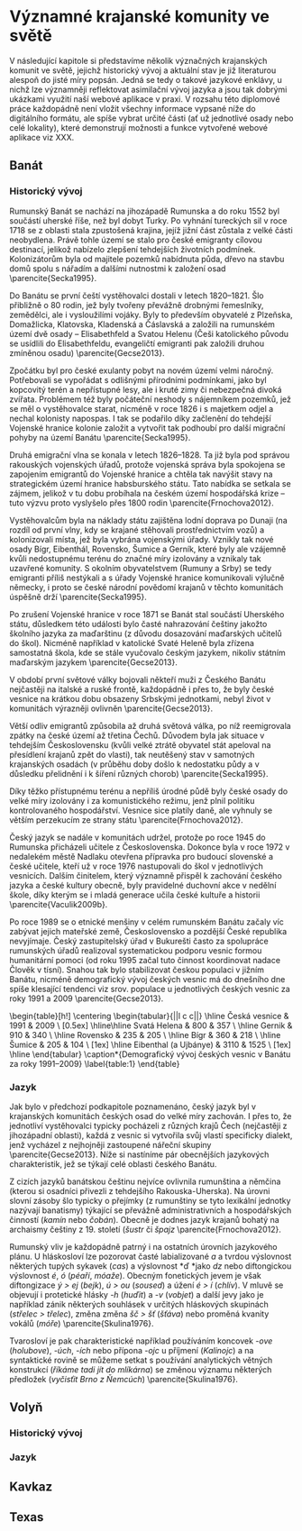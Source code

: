 # Významné krajanské komunity ve světě

V následující kapitole si představíme několik význačných krajanských komunit ve světě, jejichž historický vývoj a aktuální stav je již literaturou alespoň do jisté míry popsán. Jedná se tedy o takové jazykové enklávy, u nichž lze významněji reflektovat asimilační vývoj jazyka a jsou tak dobrými ukázkami využití naší webové aplikace v praxi. V rozsahu této diplomové práce každopádně není vložit všechny informace vypsané níže do digitálního formátu, ale spíše vybrat určité části (ať už jednotlivé osady nebo celé lokality), které demonstrují možnosti a funkce vytvořené webové aplikace viz XXX.

## Banát

### Historický vývoj

Rumunský Banát se nachází na jihozápadě Rumunska a do roku 1552 byl součástí uherské říše, než byl dobyt Turky. Po vyhnání tureckých sil v roce 1718 se z oblasti stala zpustošená krajina, jejíž jižní část zůstala z velké části neobydlena. Právě tohle území se stalo pro české emigranty cílovou destinací, jelikož nabízelo zlepšení tehdejších životních podmínek. Kolonizátorům byla od majitele pozemků nabídnuta půda, dřevo na stavbu domů spolu s nářadím a dalšími nutnostmi k založení osad \parencite{Secka1995}.

Do Banátu se první čeští vystěhovalci dostali v letech 1820–1821. Šlo přibližně o 80 rodin, jež byly tvořeny převážně drobnými řemeslníky, zemědělci, ale i vysloužilími vojáky. Byly to především obyvatelé z Plzeňska, Domažlicka, Klatovska, Kladenská a Čáslavská a založili na rumunském území dvě osady – Elisabethfeld a Svatou Helenu (Češi katolického původu se usídlili do Elisabethfeldu, evangeličtí emigranti pak založili druhou zmíněnou osadu) \parencite{Gecse2013}.

Zpočátku byl pro české exulanty pobyt na novém území velmi náročný. Potřebovali se vypořádat s odlišnými přírodními podmínkami, jako byl kopcovitý terén a nepřístupné lesy, ale i kruté zimy či nebezpečná divoká zvířata. Problémem též byly počáteční neshody s nájemníkem pozemků, jež se měl o vystěhovalce starat, nicméně v roce 1826 i s majetkem odjel a nechal kolonisty napospas. I tak se podařilo díky začlenění do tehdejší Vojenské hranice kolonie založit a vytvořit tak podhoubí pro další migrační pohyby na území Banátu \parencite{Secka1995}.

Druhá emigrační vlna se konala v letech 1826–1828. Ta již byla pod správou rakouských vojenských úřadů, protože vojenská správa byla spokojena se zapojením emigrantů do Vojenské hranice a chtěla tak navýšit stavy na strategickém území hranice habsburského státu. Tato nabídka se setkala se zájmem, jelikož v tu dobu probíhala na českém území hospodářská krize – tuto výzvu proto vyslyšelo přes 1800 rodin \parencite{Frnochova2012}.

Vystěhovalcům byla na náklady státu zajištěna lodní doprava po Dunaji (na rozdíl od první vlny, kdy se krajané stěhovali prostřednictvím vozů) a kolonizovali místa, jež byla vybrána vojenskými úřady. Vznikly tak nové osady Bígr, Eibenthál, Rovensko, Šumice a Gerník, které byly ale vzájemně kvůli nedostupnému terénu do značné míry izolovány a vznikaly tak uzavřené komunity. S okolním obyvatelstvem (Rumuny a Srby) se tedy emigranti příliš nestýkali a s úřady Vojenské hranice komunikovali výlučně německy, i proto se české národní povědomí krajanů v těchto komunitách úspěšně drží \parencite{Secka1995}.

Po zrušení Vojenské hranice v roce 1871 se Banát stal součástí Uherského státu, důsledkem této události bylo časté nahrazování češtiny jakožto školního jazyka za maďarštinu (z důvodu dosazování maďarských učitelů do škol). Nicméně například v katolické Svaté Heleně byla zřízena samostatná škola, kde se stále vyučovalo českým jazykem, nikoliv státním maďarským jazykem \parencite{Gecse2013}.

V období první světové války bojovali někteří muži z Českého Banátu nejčastěji na italské a ruské frontě, každopádně i přes to, že byly české vesnice na krátkou dobu obsazeny Srbskými jednotkami, nebyl život v komunitách výrazněji ovlivněn \parencite{Gecse2013}.

Větší odliv emigrantů způsobila až druhá světová válka, po níž reemigrovala zpátky na české území až třetina Čechů. Důvodem byla jak situace v tehdejším Československu (kvůli velké ztrátě obyvatel stát apeloval na přesídlení krajanů zpět do vlasti), tak neutěšený stav v samotných krajanských osadách (v průběhu doby došlo k nedostatku půdy a v důsledku přelidnění i k šíření různých chorob) \parencite{Secka1995}.

Díky těžko přístupnému terénu a nepříliš úrodné půdě byly české osady do velké míry izolovány i za komunistického režimu, jenž plnil politiku kontrolovaného hospodářství. Vesnice sice platily daně, ale vyhnuly se větším perzekucím ze strany státu \parencite{Frnochova2012}.

Český jazyk se nadále v komunitách udržel, protože po roce 1945 do Rumunska přicházeli učitele z Československa. Dokonce byla v roce 1972 v nedalekém městě Nadlaku otevřena přípravka pro budoucí slovenské a české učitele, kteří už v roce 1976 nastupovali do škol v jednotlivých vesnicích. Dalším činitelem, který významně přispěl k zachování českého jazyka a české kultury obecně, byly pravidelné duchovní akce v nedělní škole, díky kterým se i mladá generace učila české kultuře a historii \parencite{Vaculik2009b}.

Po roce 1989 se o etnické menšiny v celém rumunském Banátu začaly víc zabývat jejich mateřské země, Československo a pozdější České republika nevyjímaje. Český zastupitelský úřad v Bukurešti často za spolupráce rumunských úřadů realizoval systematickou podporu vesnic formou humanitární pomoci (od roku 1995 začal tuto činnost koordinovat nadace Člověk v tísní). Snahou tak bylo stabilizovat českou populaci v jižním Banátu, nicméně demografický vývoj českých vesnic má do dnešního dne spíše klesající tendenci viz srov. populace u jednotlivých českých vesnic za roky 1991 a 2009 \parencite{Gecse2013}.

\begin{table}[h!]
\centering
\begin{tabular}{||l c c||}
\hline
Česká vesnice & 1991 & 2009 \\ [0.5ex]
\hline\hline
Svatá Helena & 800 & 357 \\
\hline
Gernik & 910 & 340 \\
\hline
Rovensko & 235 & 205 \\
\hline
Bígr & 360 & 218 \\
\hline
Šumice & 205 & 104 \\ [1ex]
\hline
Eibenthal (a Ujbánye) & 3110 & 1525 \\ [1ex]
\hline
\end{tabular}
\caption\*{Demografický vývoj českých vesnic v Banátu za roky 1991–2009}
\label{table:1}
\end{table}

### Jazyk

Jak bylo v předchozí podkapitole poznamenáno, český jazyk byl v krajanských komunitách českých osad do velké míry zachován. I přes to, že jednotliví vystěhovalci typicky pocházeli z různých krajů Čech (nejčastěji z jihozápadní oblasti), každá z vesnic si vytvořila svůj vlastí specificky dialekt, jenž vycházel z nejhojněji zastoupené nářeční skupiny \parencite{Gecse2013}. Níže si nastíníme pár obecnějších jazykových charakteristik, jež se týkají celé oblasti českého Banátu.

Z cizích jazyků banátskou češtinu nejvíce ovlivnila rumunština a němčina (kterou si osadníci přivezli z tehdejšího Rakouska-Uherska). Na úrovni slovní zásoby šlo typicky o přejímky (z rumunštiny se tyto lexikální jednotky nazývají banatismy) týkající se převážně administrativních a hospodářských činností (_kamín_ nebo _čobán_). Obecně je dodnes jazyk krajanů bohatý na archaismy češtiny z 19. století (_šustr_ či _špajz_ \parencite{Frnochova2012}.

Rumunský vliv je každopádně patrný i na ostatních úrovních jazykového plánu. U hláskosloví lze pozorovat časté labializované _a_ a tvrdou výslovnost některých tupých sykavek (_cas_) a výslovnost *ď *jako _dz_ nebo diftongickou výslovnost _é_, _ó_ (_péaří_, _móaže_). Obecným fonetických jevem je však diftongizace _ý > ej_ (_bejk_), _ú > ou_ (_soused_) a úžení _é > í_ (_chlív_). V mluvě se objevují i protetické hlásky _-h_ (_huďit_) a _-v_ (_vobjet_) a další jevy jako je například zánik některých souhlásek v určitých hláskových skupinách (_střelec > třelec_), změna změna _šč > šť_ (_šťáva_) nebo proměná kvanity vokálů (_móře_) \parencite{Skulina1976}.

Tvarosloví je pak charakteristické například používáním koncovek _-ove_ (_holubove_), _-úch_, _-ích_ nebo přípona _-ojc_ u příjmení (_Kalinojc_) a na syntaktické rovině se můžeme setkat s používání analytických větných konstrukcí (_říkáme tadi jít do mlíkárna_) se změnou významu některých předložek (_vyčisťit Brno z Ňemcúch_) \parencite{Skulina1976}.

## Volyň

### Historický vývoj

### Jazyk

## Kavkaz

## Texas
